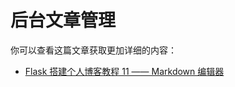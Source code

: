 # 后台文章管理

你可以查看这篇文章获取更加详细的内容：
- [Flask 搭建个人博客教程 11 —— Markdown 编辑器](https://www.hizxc.com/1800.html)